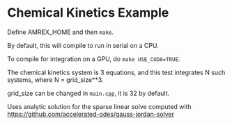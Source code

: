 # Chemical Kinetics Example

Define AMREX_HOME and then `make`.

By default, this will compile to run in serial on a CPU.

To compile for integration on a GPU, do `make USE_CUDA=TRUE`.

The chemical kinetics system is 3 equations, and this test integrates
N such systems, where N = grid_size**3.

grid_size can be changed in `main.cpp`, it is 32 by default.

Uses analytic solution for the sparse linear solve computed with https://github.com/accelerated-odes/gauss-jordan-solver
